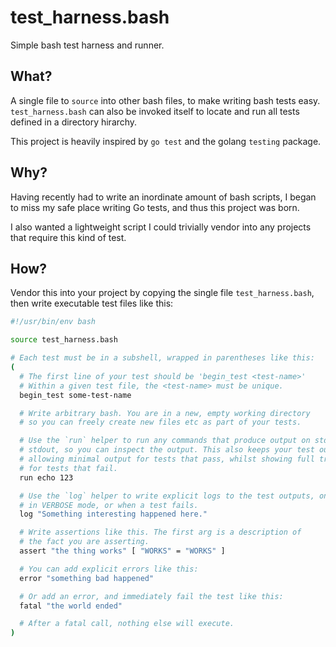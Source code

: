 # test_harness.bash

Simple bash test harness and runner.

## What?

A single file to `source` into other bash files, to make writing bash tests easy.
`test_harness.bash` can also be invoked itself to locate and run all tests defined in a
directory hirarchy.

This project is heavily inspired by `go test` and the golang `testing` package.

## Why?

Having recently had to write an inordinate amount of bash scripts, I began to miss my
safe place writing Go tests, and thus this project was born.

I also wanted a lightweight script I could trivially vendor into any projects that require
this kind of test.

## How?

Vendor this into your project by copying the single file `test_harness.bash`,
then write executable test files like this:

```bash
#!/usr/bin/env bash

source test_harness.bash

# Each test must be in a subshell, wrapped in parentheses like this:
(
  # The first line of your test should be 'begin_test <test-name>'
  # Within a given test file, the <test-name> must be unique.
  begin_test some-test-name

  # Write arbitrary bash. You are in a new, empty working directory
  # so you can freely create new files etc as part of your tests.

  # Use the `run` helper to run any commands that produce output on stderr or
  # stdout, so you can inspect the output. This also keeps your test output neat,
  # allowing minimal output for tests that pass, whilst showing full transcripts
  # for tests that fail.
  run echo 123

  # Use the `log` helper to write explicit logs to the test outputs, only shown
  # in VERBOSE mode, or when a test fails.
  log "Something interesting happened here."

  # Write assertions like this. The first arg is a description of
  # the fact you are asserting.
  assert "the thing works" [ "WORKS" = "WORKS" ]

  # You can add explicit errors like this:
  error "something bad happened"

  # Or add an error, and immediately fail the test like this:
  fatal "the world ended"

  # After a fatal call, nothing else will execute.
)
```

